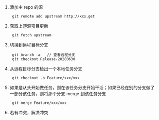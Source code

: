 1. 添加主 repo 的源

        git remote add upstream http://xxx.get

2. 获取上游源项目更新

        git fetch upstream

3. 切换到远程目标分支

        git branch -a   // 查看远程分支
        git checkout Release-20200630

4. 从远程目标分支检出一个本地任务分支

        git checkout -b Feature/xxx/xxx

5. 如果是从头开始做任务，则在该任务分支开始干活；如果已经在别的分支做了一部分该任务，则将那个分支 merge 到该任务分支

        git merge Feature/xxx/xxx

6. 若有冲突，解决冲突